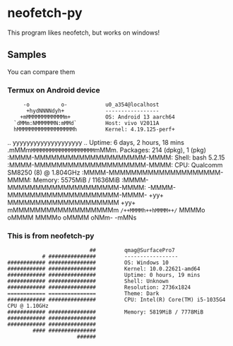 # neofetch-py
This program likes neofetch, but works on windows!
## Samples
You can compare them
### Termux on Android device
         -o          o-            u0_a354@localhost
          +hydNNNNdyh+             -----------------
        +mMMMMMMMMMMMMm+           OS: Android 13 aarch64
      `dMMm:NMMMMMMN:mMMd`         Host: vivo V2011A
      hMMMMMMMMMMMMMMMMMMh         Kernel: 4.19.125-perf+
  ..  yyyyyyyyyyyyyyyyyyyy  ..     Uptime: 6 days, 2 hours, 18 mins
.mMMm`MMMMMMMMMMMMMMMMMMMM`mMMm.   Packages: 214 (dpkg), 1 (pkg)
:MMMM-MMMMMMMMMMMMMMMMMMMM-MMMM:   Shell: bash 5.2.15
:MMMM-MMMMMMMMMMMMMMMMMMMM-MMMM:   CPU: Qualcomm SM8250 (8) @ 1.804GHz
:MMMM-MMMMMMMMMMMMMMMMMMMM-MMMM:   Memory: 5575MiB / 11636MiB
:MMMM-MMMMMMMMMMMMMMMMMMMM-MMMM:
-MMMM-MMMMMMMMMMMMMMMMMMMM-MMMM-
 +yy+ MMMMMMMMMMMMMMMMMMMM +yy+
      mMMMMMMMMMMMMMMMMMMm
      `/++MMMMh++hMMMM++/`
          MMMMo  oMMMM
          MMMMo  oMMMM
          oNMm-  -mMNs
### This is from neofetch-py
                              ##         qmag@SurfacePro7
               # ###############         -----------------
    ############ ###############         OS: Windows 10
    ############ ###############         Kernel: 10.0.22621-amd64
    ############ ###############         Uptime: 0 hours, 19 mins
    ############ ###############         Shell: Unknown
    ############ ###############         Resolution: 2736x1824
    ============ ===============         Theme: Dark
    ############ ###############         CPU: Intel(R) Core(TM) i5-1035G4 CPU @ 1.10GHz
    ############ ###############         Memory: 5819MiB / 7778MiB
    ############ ###############
    ############ ###############
            #### ###############
                          ######
